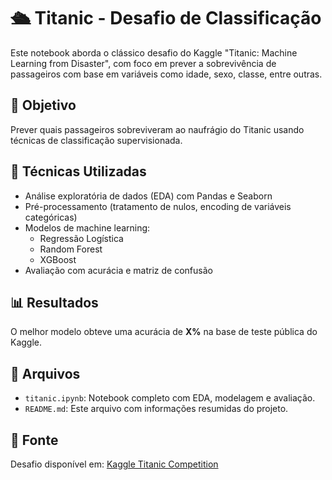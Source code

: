 # 🛳️ Titanic - Desafio de Classificação

Este notebook aborda o clássico desafio do Kaggle "Titanic: Machine Learning from Disaster", com foco em prever a sobrevivência de passageiros com base em variáveis como idade, sexo, classe, entre outras.

## 📌 Objetivo
Prever quais passageiros sobreviveram ao naufrágio do Titanic usando técnicas de classificação supervisionada.

## 🧠 Técnicas Utilizadas
- Análise exploratória de dados (EDA) com Pandas e Seaborn
- Pré-processamento (tratamento de nulos, encoding de variáveis categóricas)
- Modelos de machine learning:
  - Regressão Logística
  - Random Forest
  - XGBoost
- Avaliação com acurácia e matriz de confusão

## 📊 Resultados
O melhor modelo obteve uma acurácia de **X%** na base de teste pública do Kaggle.

## 📁 Arquivos
- `titanic.ipynb`: Notebook completo com EDA, modelagem e avaliação.
- `README.md`: Este arquivo com informações resumidas do projeto.

## 📎 Fonte
Desafio disponível em: [Kaggle Titanic Competition](https://www.kaggle.com/competitions/titanic)
